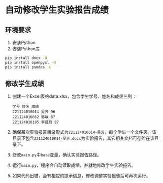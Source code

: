 # 自动修改学生实验报告成绩

## 环境要求

1. 安装Python
2. 安装Python库

```sh
pip install docx -U
pip install openpyxl -U
pip install pandas -U
```

## 修改学生成绩

1. 创建一个Excel表格data.xlsx，包含学生学号、姓名和成绩三列：

    ```plain
    学号 姓名 成绩
    221124010014 吴芳 96
    221124010062 邹敏 87
    221124010105 李昌蔚 87
    ```

1. 确保某次实验报告目录形式为`221124010014-吴芳`，每个学生一个文件夹，该目录下包含`221124010014-吴芳.docx`为实验报告，其它相关文档可存贮在该目录下。

1. 修改`main.py`中`base`变量，确认实验报告路径。

1. 运行`main.py`，程序会自动读取成绩，并就地修改学生实验报告。

1. 如果代码出错，会有相应的提示信息，修改调整实验报告后可再次运行。
